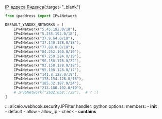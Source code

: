 [IP-адреса Яндекса](https://yandex.ru/ips){:target="_blank"}
```python
from ipaddress import IPv4Network

DEFAULT_YANDEX_NETWORKS = [
    IPv4Network("5.45.192.0/18"),
    IPv4Network("5.255.192.0/18"),
    IPv4Network("37.9.64.0/18"),
    IPv4Network("37.140.128.0/18"),
    IPv4Network("77.88.0.0/18"),
    IPv4Network("84.252.160.0/19"),
    IPv4Network("87.250.224.0/19"),
    IPv4Network("90.156.176.0/22"),
    IPv4Network("93.158.128.0/18"),
    IPv4Network("95.108.128.0/17"),
    IPv4Network("141.8.128.0/18"),
    IPv4Network("178.154.128.0/18"),
    IPv4Network("185.32.187.0/24"),
    IPv4Network("213.180.192.0/19"),
    # IPv6Network("2a02:6b8::/29"),  # ? :(
]
```


::: aliceio.webhook.security.IPFilter
    handler: python
    options:
      members:
        - __init__
        - default
        - allow
        - allow_ip
        - check
        - __contains__
